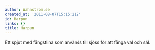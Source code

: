 ```yaml
---
author: Wahnstrom.se
created_at: '2011-08-07T15:15:21Z'
id: Harpun
links: {}
title: Harpun
---
```


Ett spjut med fångstlina som används till sjöss för att fånga val och säl.